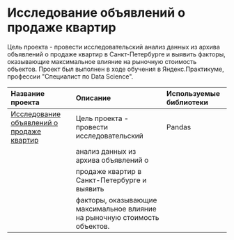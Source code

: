 # Исследование объявлений о продаже квартир
Цель проекта - провести исследовательский анализ данных из архива объявлений о продаже квартир в Санкт-Петербурге и выявить факторы, оказывающие максимальное влияние на рыночную стоимость объектов.
Проект был выполнен в ходе обучения в Яндекс.Практикуме, профессии "Специалист по Data Science".

| **Название проекта**                                                                         | **Описание**                               |**Используемые библиотеки**|
| :------------------------------------------------------------------------------------------- | :------------------------------------------|:--------------------------|
| [Исследование объявлений о продаже квартир](https://github.com/Alexandrayoginya/real_estate) |Цель проекта - провести исследовательский   |Pandas                     |
|                                                                                              |анализ данных из архива объявлений о        |                           |
|                                                                                              |продаже квартир в Санкт-Петербурге и выявить|                           |
|                                                                                              |факторы, оказывающие максимальное влияние на рыночную стоимость объектов.           
                                       
